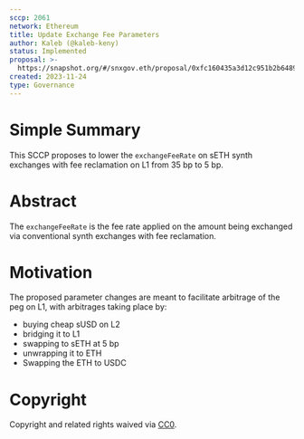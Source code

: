 ```yaml
---
sccp: 2061
network: Ethereum
title: Update Exchange Fee Parameters
author: Kaleb (@kaleb-keny)
status: Implemented
proposal: >-
  https://snapshot.org/#/snxgov.eth/proposal/0xfc160435a3d12c951b2b648979ddc3e0cdd1a1632f2227e2869222e606523bf4
created: 2023-11-24
type: Governance
---
```


# Simple Summary

This SCCP proposes to lower the `exchangeFeeRate` on sETH synth exchanges with fee reclamation on L1 from 35 bp to 5 bp.

# Abstract

The `exchangeFeeRate` is the fee rate applied on the amount being exchanged via conventional synth exchanges with fee reclamation. 

# Motivation

The proposed parameter changes are meant to facilitate arbitrage of the peg on L1, with arbitrages taking place by:
- buying cheap sUSD on L2
- bridging it to L1
- swapping to sETH at 5 bp
- unwrapping it to ETH
- Swapping the ETH to USDC 

# Copyright

Copyright and related rights waived via [CC0](https://creativecommons.org/publicdomain/zero/1.0/).


